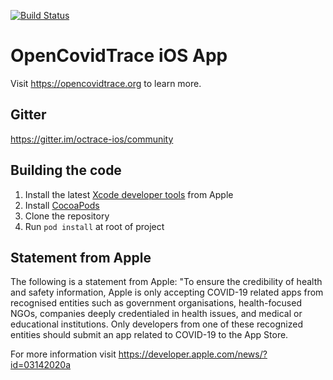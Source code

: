 [![Build Status](https://app.bitrise.io/app/0cb4eec51acf2327/status.svg?token=5o2L69cr8hiihqp06D193g&branch=master)](https://app.bitrise.io/app/0cb4eec51acf2327)

# OpenCovidTrace iOS App

Visit <https://opencovidtrace.org> to learn more.

## Gitter

https://gitter.im/octrace-ios/community

## Building the code

1. Install the latest [Xcode developer tools](https://developer.apple.com/xcode/downloads/) from Apple
2. Install [CocoaPods](https://github.com/CocoaPods/CocoaPods)
3. Clone the repository
4. Run `pod install` at root of project

## Statement from Apple

The following is a statement from Apple: "To ensure the credibility of health and safety information, Apple is only accepting COVID-19 related apps from recognised entities such as government organisations, health-focused NGOs, companies deeply credentialed in health issues, and medical or educational institutions. Only developers from one of these recognized entities should submit an app related to COVID-19 to the App Store.

For more information visit <https://developer.apple.com/news/?id=03142020a>
